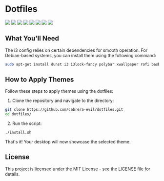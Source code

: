 # Dotfiles
![](https://img.shields.io/github/last-commit/cabrera-evil/dotfiles/master)
![](https://img.shields.io/github/license/cabrera-evil/dotfiles)
![](https://img.shields.io/github/languages/top/cabrera-evil/dotfiles?label=bash)
![](https://img.shields.io/github/languages/code-size/cabrera-evil/dotfiles)
![](https://img.shields.io/github/repo-size/cabrera-evil/dotfiles)
![](https://img.shields.io/github/commit-activity/m/cabrera-evil/dotfiles)
![](https://img.shields.io/github/contributors/cabrera-evil/dotfiles)
![](https://img.shields.io/github/stars/cabrera-evil/dotfiles?style=social)

## What You'll Need

The i3 config relies on certain dependencies for smooth operation. For Debian-based systems, you can install them using the following command:

```bash
sudo apt-get install dunst i3 i3lock-fancy polybar xwallpaper rofi bash fonts-font-awesome xdg-utils sensible-utils alsa-utils fonts-firacode flameshot xautolock numlockx blueman network-manager net-tools
```

## How to Apply Themes

Follow these steps to apply themes using the dotfiles:

1. Clone the repository and navigate to the directory:

```bash
git clone https://github.com/cabrera-evil/dotfiles.git
cd dotfiles/
```

2. Run the script:

```bash
./install.sh
```

That's it! Your desktop will now showcase the selected theme.

## License

This project is licensed under the MIT License - see the [LICENSE](LICENSE) file for details.
